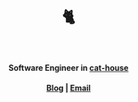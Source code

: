 <h1 align="center">
    🐈<br /><br />
</h1>

<h4 align="center">Software Engineer in <a href="https://cat-hou.se">cat-house</a></h4>

<h4 align="center">
    <a href="https://nabi-blog.vercel.app">Blog</a>
    | <a href="mailto:hello@nabi.kim">Email</a>
</h4>
